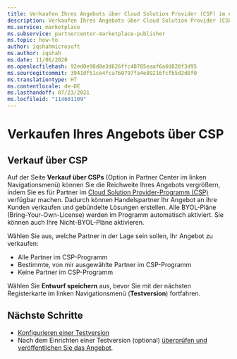 ```yaml
---
title: Verkaufen Ihres Angebots über Cloud Solution Provider (CSP) im Azure Marketplace
description: Verkaufen Ihres Angebots über Cloud Solution Provider (CSP) im Azure Marketplace
ms.service: marketplace
ms.subservice: partnercenter-marketplace-publisher
ms.topic: how-to
author: iqshahmicrosoft
ms.author: iqshah
ms.date: 11/06/2020
ms.openlocfilehash: 92ed0e98d0e3d626ffc40785eaaf6a6d820f3d95
ms.sourcegitcommit: 3941df51ce4fca760797fa4e09216fcfb5d2d8f0
ms.translationtype: HT
ms.contentlocale: de-DE
ms.lasthandoff: 07/23/2021
ms.locfileid: "114601109"
---
```

# <a name="resell-your-offer-through-csp"></a>Verkaufen Ihres Angebots über CSP

## <a name="resell-through-csp"></a>Verkauf über CSP

Auf der Seite **Verkauf über CSPs** (Option in Partner Center im linken Navigationsmenü) können Sie die Reichweite Ihres Angebots vergrößern, indem Sie es für Partner im [Cloud Solution Provider-Programm (CSP)](https://azure.microsoft.com/offers/ms-azr-0145p/) verfügbar machen. Dadurch können Handelspartner Ihr Angebot an ihre Kunden verkaufen und gebündelte Lösungen erstellen. Alle BYOL-Pläne (Bring-Your-Own-License) werden im Programm automatisch aktiviert. Sie können auch Ihre Nicht-BYOL-Pläne aktivieren.

Wählen Sie aus, welche Partner in der Lage sein sollen, Ihr Angebot zu verkaufen:

- Alle Partner im CSP-Programm
- Bestimmte, von mir ausgewählte Partner im CSP-Programm
- Keine Partner im CSP-Programm

Wählen Sie **Entwurf speichern** aus, bevor Sie mit der nächsten Registerkarte im linken Navigationsmenü (**Testversion**) fortfahren.

## <a name="next-steps"></a>Nächste Schritte

- [Konfigurieren einer Testversion](azure-resource-manager-test-drive.md)
- Nach dem Einrichten einer Testversion (optional) [überprüfen und veröffentlichen Sie das Angebot](review-publish-offer.md).
